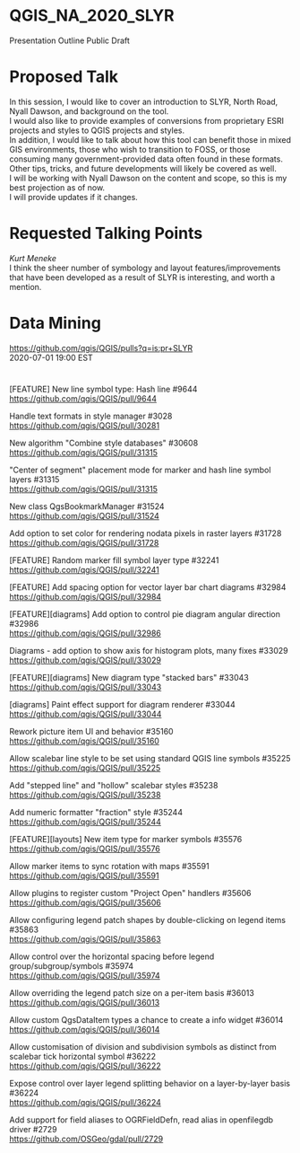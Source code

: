 # QGIS_NA_2020_SLYR
Presentation Outline Public Draft

# Proposed Talk
In this session, I would like to cover an introduction to SLYR, North Road, Nyall Dawson, and background on the tool.  
I would also like to provide examples of conversions from proprietary ESRI projects and styles to QGIS projects and styles.  
In addition, I would like to talk about how this tool can benefit those in mixed GIS environments, those who wish to transition to FOSS, or those consuming many government-provided data often found in these formats.  
Other tips, tricks, and future developments will likely be covered as well.  
I will be working with Nyall Dawson on the content and scope, so this is my best projection as of now.  
I will provide updates if it changes.

# Requested Talking Points
*Kurt Meneke*  
I think the sheer number of symbology and layout features/improvements that have been developed as a result of SLYR is interesting, and worth a mention.

# Data Mining
https://github.com/qgis/QGIS/pulls?q=is:pr+SLYR  
2020-07-01 19:00 EST  
#
[FEATURE] New line symbol type: Hash line #9644  
https://github.com/qgis/QGIS/pull/9644  

Handle text formats in style manager #3028  
https://github.com/qgis/QGIS/pull/30281  

New algorithm "Combine style databases" #30608  
https://github.com/qgis/QGIS/pull/31315  

"Center of segment" placement mode for marker and hash line symbol layers #31315  
https://github.com/qgis/QGIS/pull/31315  

New class QgsBookmarkManager #31524  
https://github.com/qgis/QGIS/pull/31524  

Add option to set color for rendering nodata pixels in raster layers #31728  
https://github.com/qgis/QGIS/pull/31728  

[FEATURE] Random marker fill symbol layer type #32241  
https://github.com/qgis/QGIS/pull/32241  

[FEATURE] Add spacing option for vector layer bar chart diagrams #32984  
https://github.com/qgis/QGIS/pull/32984  

[FEATURE][diagrams] Add option to control pie diagram angular direction #32986  
https://github.com/qgis/QGIS/pull/32986  

Diagrams - add option to show axis for histogram plots, many fixes #33029  
https://github.com/qgis/QGIS/pull/33029  

[FEATURE][diagrams] New diagram type "stacked bars" #33043  
https://github.com/qgis/QGIS/pull/33043  

[diagrams] Paint effect support for diagram renderer #33044  
https://github.com/qgis/QGIS/pull/33044  

Rework picture item UI and behavior #35160  
https://github.com/qgis/QGIS/pull/35160  

Allow scalebar line style to be set using standard QGIS line symbols #35225  
https://github.com/qgis/QGIS/pull/35225  

Add "stepped line" and "hollow" scalebar styles #35238  
https://github.com/qgis/QGIS/pull/35238  

Add numeric formatter "fraction" style #35244  
https://github.com/qgis/QGIS/pull/35244  

[FEATURE][layouts] New item type for marker symbols #35576  
https://github.com/qgis/QGIS/pull/35576  

Allow marker items to sync rotation with maps #35591  
https://github.com/qgis/QGIS/pull/35591  

Allow plugins to register custom "Project Open" handlers #35606  
https://github.com/qgis/QGIS/pull/35606  

Allow configuring legend patch shapes by double-clicking on legend items #35863  
https://github.com/qgis/QGIS/pull/35863  

Allow control over the horizontal spacing before legend group/subgroup/symbols #35974  
https://github.com/qgis/QGIS/pull/35974  

Allow overriding the legend patch size on a per-item basis #36013  
https://github.com/qgis/QGIS/pull/36013  

Allow custom QgsDataItem types a chance to create a info widget #36014  
https://github.com/qgis/QGIS/pull/36014  

Allow customisation of division and subdivision symbols as distinct from scalebar tick horizontal symbol #36222  
https://github.com/qgis/QGIS/pull/36222  

Expose control over layer legend splitting behavior on a layer-by-layer basis #36224  
https://github.com/qgis/QGIS/pull/36224  

Add support for field aliases to OGRFieldDefn, read alias in openfilegdb driver #2729  
https://github.com/OSGeo/gdal/pull/2729  

